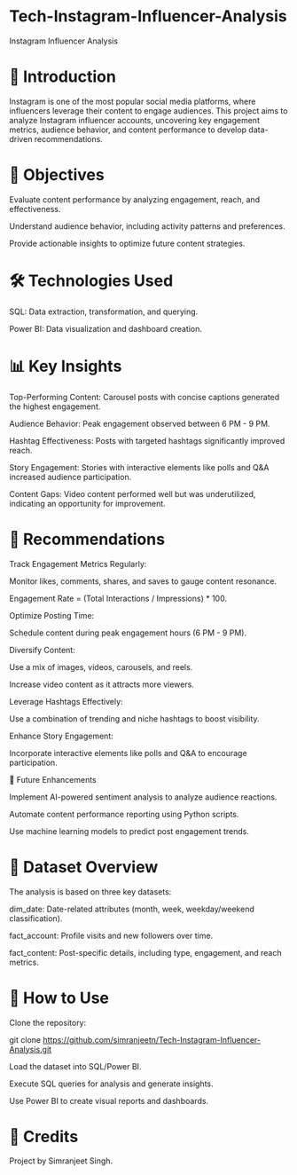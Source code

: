 # Tech-Instagram-Influencer-Analysis

Instagram Influencer Analysis

# 📌 Introduction

Instagram is one of the most popular social media platforms, where influencers leverage their content to engage audiences. This project aims to analyze Instagram influencer accounts, uncovering key engagement metrics, audience behavior, and content performance to develop data-driven recommendations.

# 🎯 Objectives

Evaluate content performance by analyzing engagement, reach, and effectiveness.

Understand audience behavior, including activity patterns and preferences.

Provide actionable insights to optimize future content strategies.

# 🛠️ Technologies Used

SQL: Data extraction, transformation, and querying.

Power BI: Data visualization and dashboard creation.


# 📊 Key Insights

Top-Performing Content: Carousel posts with concise captions generated the highest engagement.

Audience Behavior: Peak engagement observed between 6 PM - 9 PM.

Hashtag Effectiveness: Posts with targeted hashtags significantly improved reach.

Story Engagement: Stories with interactive elements like polls and Q&A increased audience participation.

Content Gaps: Video content performed well but was underutilized, indicating an opportunity for improvement.

# 📌 Recommendations

Track Engagement Metrics Regularly:

Monitor likes, comments, shares, and saves to gauge content resonance.

Engagement Rate = (Total Interactions / Impressions) * 100.

Optimize Posting Time:

Schedule content during peak engagement hours (6 PM - 9 PM).

Diversify Content:

Use a mix of images, videos, carousels, and reels.

Increase video content as it attracts more viewers.

Leverage Hashtags Effectively:

Use a combination of trending and niche hashtags to boost visibility.

Enhance Story Engagement:

Incorporate interactive elements like polls and Q&A to encourage participation.

🚀 Future Enhancements

Implement AI-powered sentiment analysis to analyze audience reactions.

Automate content performance reporting using Python scripts.

Use machine learning models to predict post engagement trends.

# 📂 Dataset Overview

The analysis is based on three key datasets:

dim_date: Date-related attributes (month, week, weekday/weekend classification).

fact_account: Profile visits and new followers over time.

fact_content: Post-specific details, including type, engagement, and reach metrics.

# 📌 How to Use

Clone the repository:

git clone https://github.com/simranjeetn/Tech-Instagram-Influencer-Analysis.git

Load the dataset into SQL/Power BI.

Execute SQL queries for analysis and generate insights.

Use Power BI to create visual reports and dashboards.

# 📢 Credits

Project by Simranjeet Singh.

